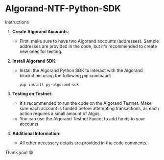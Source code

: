 # Algorand-NTF-Python-SDK

Instructions

1. **Create Algorand Accounts**:
   - First, make sure to have two Algorand accounts (addresses). Sample addresses are provided in the code, but it's recommended to create new ones for testing.

2. **Install Algorand SDK**:
   - Install the Algorand Python SDK to interact with the Algorand blockchain using the following pip command:
     ```
     pip install py-algorand-sdk
     ```

3. **Testing on Testnet**:
   - It's recommended to run the code on the Algorand Testnet. Make sure each account is funded before attempting transactions, as each action requires a small amount of Algos.
   - You can use the Algorand Testnet Faucet to add funds to your accounts.

4. **Additional Information**:
   - All other necessary details are provided in the code comments.


Thank you! 😁
